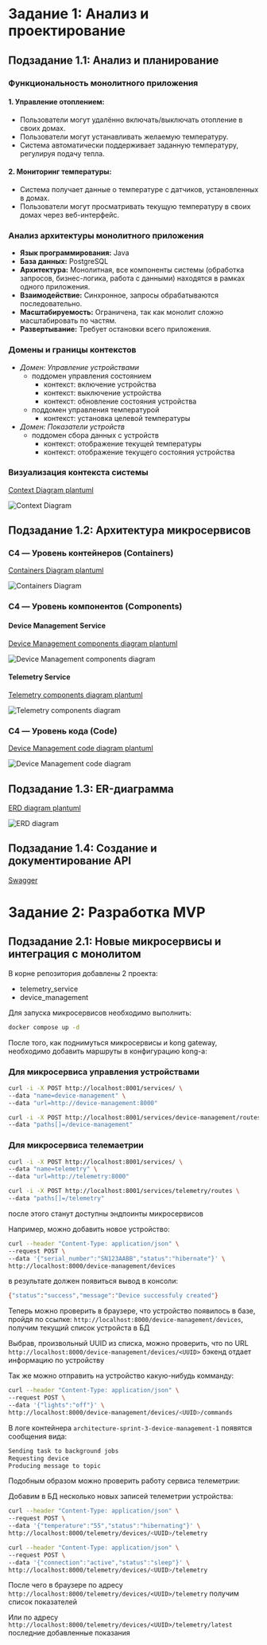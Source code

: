 # Задание 1: Анализ и проектирование

## Подзадание 1.1: Анализ и планирование

### Функциональность монолитного приложения

#### 1. Управление отоплением:

- Пользователи могут удалённо включать/выключать отопление в своих домах.
- Пользователи могут устанавливать желаемую температуру.
- Система автоматически поддерживает заданную температуру, регулируя подачу тепла.

#### 2. Мониторинг температуры:

- Система получает данные о температуре с датчиков, установленных в домах.
- Пользователи могут просматривать текущую температуру в своих домах через веб-интерфейс.

### Анализ архитектуры монолитного приложения

- **Язык программирования:** Java
- **База данных:** PostgreSQL
- **Архитектура:** Монолитная, все компоненты системы (обработка запросов, бизнес-логика, работа с данными) находятся в рамках одного приложения.
- **Взаимодействие:** Синхронное, запросы обрабатываются последовательно.
- **Масштабируемость:** Ограничена, так как монолит сложно масштабировать по частям.
- **Развертывание:** Требует остановки всего приложения.

### Домены и границы контекстов

* *Домен: Управление устройствами*
  * поддомен управления состоянием
    * контекст: включение устройства
    * контекст: выключение устройства
    * контекст: обновление состояния устройства
  * поддомен управления температурой
    * контекст: установка целевой температуры
* *Домен: Показатели устройств*
  * поддомен сбора данных с устройств
    * контекст: отображение текущей температуры
    * контекст: отображение текущего состояния устройства

### Визуализация контекста системы

[Context Diagram plantuml](./diagrams/context/SmartHome_context.puml)

![Context Diagram](diagrams/context/SmartHome_context.png)

## Подзадание 1.2: Архитектура микросервисов

### C4 — Уровень контейнеров (Containers)

[Containers Diagram plantuml](./diagrams/containers/SmartHome_containers.puml)

![Containers Diagram](./diagrams/containers/SmartHome_containers.png)

### C4 — Уровень компонентов (Components)

#### Device Management Service

[Device Management components diagram plantuml](./diagrams/components/DeviceManagement_components.puml)

![Device Management components diagram](./diagrams/components/DeviceManagement_components.png)

#### Telemetry Service

[Telemetry components diagram plantuml](./diagrams/components/Telemetry_components.puml)

![Telemetry components diagram](./diagrams/components/Telemetry_components.png)

### C4 — Уровень кода (Code)

[Device Management code diagram plantuml](./diagrams/code/DeviceManagement_device_set_code.puml)

![Device Management code diagram](./diagrams/code/DeviceManagement_device_set_code.png)

## Подзадание 1.3: ER-диаграмма

[ERD diagram plantuml](./diagrams/erd/SmartHome_erd.puml)

![ERD diagram](./diagrams/erd/SmartHome_erd.png)

## Подзадание 1.4: Создание и документирование API

[Swagger](./openapi/swagger.yaml)

# Задание 2: Разработка MVP

## Подзадание 2.1: Новые микросервисы и интеграция с монолитом

В корне репозитория добавлены 2 проекта:
- telemetry_service
- device_management

Для запуска микросервисов необходимо выполнить:

```bash
docker compose up -d
```

После того, как поднимуться микросервисы и kong gateway, необходимо добавить маршруты в конфигурацию kong-а:

### Для микросервиса управления устройствами

``` bash
curl -i -X POST http://localhost:8001/services/ \
--data "name=device-management" \
--data "url=http://device-management:8000"
```

``` bash
curl -i -X POST http://localhost:8001/services/device-management/routes \
--data "paths[]=/device-management"
```

### Для микросервиса телемаетрии

``` bash
curl -i -X POST http://localhost:8001/services/ \
--data "name=telemetry" \
--data "url=http://telemetry:8000"
```

``` bash
curl -i -X POST http://localhost:8001/services/telemetry/routes \
--data "paths[]=/telemetry"
```

после этого станут доступны эндпоинты микросервисов

Например, можно добавить новое устройство:

``` bash
curl --header "Content-Type: application/json" \
--request POST \
--data '{"serial_number":"SN123AABB","status":"hibernate"}' \
http://localhost:8000/device-management/devices
```

в результате должен появиться вывод в консоли:

``` bash
{"status":"success","message":"Device successfuly created"}
```

Теперь можно проверить в браузере, что устройство появилось в базе, пройдя по ссылке: `http://localhost:8000/device-management/devices`, получим текущий список устройста в БД

Выбрав, произвольный UUID из списка, можно проверить, что по URL `http://localhost:8000/device-management/devices/<UUID>` бэкенд отдает информацию по устройству

Так же можно отправить на устройство какую-нибудь комманду:

``` bash
curl --header "Content-Type: application/json" \
--request POST \
--data '{"lights":"off"}' \
http://localhost:8000/device-management/devices/<UUID>/commands
```

В логе контейнера `architecture-sprint-3-device-management-1` появятся сообщения вида:

``` bash
Sending task to background jobs
Requesting device
Producing message to topic
```

Подобным образом можно проверить работу сервиса телеметрии:

Добавим в БД несколько новых записей телеметрии устройства:
``` bash
curl --header "Content-Type: application/json" \
--request POST \
--data '{"temperature":"55","status":"hibernating"}' \
http://localhost:8000/telemetry/devices/<UUID>/telemetry
```

``` bash
curl --header "Content-Type: application/json" \
--request POST \
--data '{"connection":"active","status":"sleep"}' \
http://localhost:8000/telemetry/devices/<UUID>/telemetry
```

После чего в браузере по адресу `http://localhost:8000/telemetry/devices/<UUID>/telemetry` получим список показателей

Или по адресу `http://localhost:8000/telemetry/devices/<UUID>/telemetry/latest` последние добавленные показания
